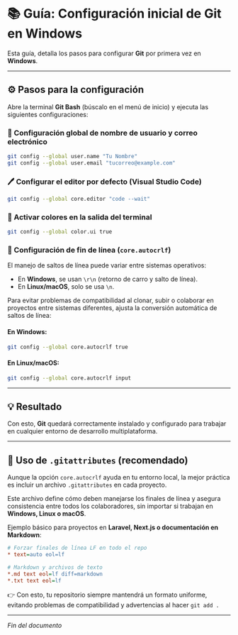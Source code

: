 # 📚 Guía: Configuración inicial de Git en Windows

Esta guía, detalla los pasos para configurar **Git** por primera vez en **Windows**.

---

## ⚙️ Pasos para la configuración

Abre la terminal **Git Bash** (búscalo en el menú de inicio) y ejecuta las siguientes configuraciones:

### 🧑‍ Configuración global de nombre de usuario y correo electrónico

```bash
git config --global user.name "Tu Nombre"
git config --global user.email "tucorreo@example.com"
```

### 🖊️ Configurar el editor por defecto (Visual Studio Code)

```bash
git config --global core.editor "code --wait"
```

### 🌈 Activar colores en la salida del terminal

```bash
git config --global color.ui true
```

### 🧱 Configuración de fin de línea (`core.autocrlf`)

El manejo de saltos de línea puede variar entre sistemas operativos:

* En **Windows**, se usan `\r\n` (retorno de carro y salto de línea).
* En **Linux/macOS**, solo se usa `\n`.

Para evitar problemas de compatibilidad al clonar, subir o colaborar en proyectos entre sistemas diferentes, ajusta la conversión automática de saltos de línea:

#### En **Windows**:

```bash
git config --global core.autocrlf true
```

#### En **Linux/macOS**:

```bash
git config --global core.autocrlf input
```

---

## 💡 Resultado

Con esto, **Git** quedará correctamente instalado y configurado para trabajar en cualquier entorno de desarrollo multiplataforma.

---

## 📄 Uso de `.gitattributes` (recomendado)

Aunque la opción `core.autocrlf` ayuda en tu entorno local, la mejor práctica es incluir un archivo `.gitattributes` en cada proyecto.

Este archivo define cómo deben manejarse los finales de línea y asegura consistencia entre todos los colaboradores, sin importar si trabajan en **Windows, Linux o macOS**.

Ejemplo básico para proyectos en **Laravel, Next.js o documentación en Markdown**:

```ini
# Forzar finales de línea LF en todo el repo
* text=auto eol=lf

# Markdown y archivos de texto
*.md text eol=lf diff=markdown
*.txt text eol=lf
```

👉 Con esto, tu repositorio siempre mantendrá un formato uniforme, evitando problemas de compatibilidad y advertencias al hacer `git add .`

---

*Fin del documento*
